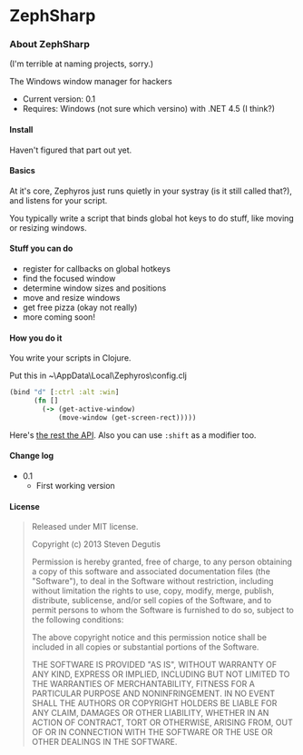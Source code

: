 # ZephSharp

### About ZephSharp

(I'm terrible at naming projects, sorry.)

The Windows window manager for hackers

* Current version: 0.1
* Requires: Windows (not sure which versino) with .NET 4.5 (I think?)

#### Install

Haven't figured that part out yet.

#### Basics

At it's core, Zephyros just runs quietly in your systray (is it still called that?), and listens for your script.

You typically write a script that binds global hot keys to do stuff, like moving or resizing windows.

#### Stuff you can do

- register for callbacks on global hotkeys
- find the focused window
- determine window sizes and positions
- move and resize windows
- get free pizza (okay not really)
- more coming soon!

#### How you do it

You write your scripts in Clojure.

Put this in ~\AppData\Local\Zephyros\config.clj

```clojure
(bind "d" [:ctrl :alt :win]
      (fn []
        (-> (get-active-window)
            (move-window (get-screen-rect)))))
```

Here's [the rest the API](https://github.com/sdegutis/ZephSharp/blob/master/Zephyros/Setup.clj). Also you can use `:shift` as a modifier too.

#### Change log

- 0.1
    - First working version

#### License

> Released under MIT license.
>
> Copyright (c) 2013 Steven Degutis
>
> Permission is hereby granted, free of charge, to any person obtaining a copy
> of this software and associated documentation files (the "Software"), to deal
> in the Software without restriction, including without limitation the rights
> to use, copy, modify, merge, publish, distribute, sublicense, and/or sell
> copies of the Software, and to permit persons to whom the Software is
> furnished to do so, subject to the following conditions:
>
> The above copyright notice and this permission notice shall be included in
> all copies or substantial portions of the Software.
>
> THE SOFTWARE IS PROVIDED "AS IS", WITHOUT WARRANTY OF ANY KIND, EXPRESS OR
> IMPLIED, INCLUDING BUT NOT LIMITED TO THE WARRANTIES OF MERCHANTABILITY,
> FITNESS FOR A PARTICULAR PURPOSE AND NONINFRINGEMENT. IN NO EVENT SHALL THE
> AUTHORS OR COPYRIGHT HOLDERS BE LIABLE FOR ANY CLAIM, DAMAGES OR OTHER
> LIABILITY, WHETHER IN AN ACTION OF CONTRACT, TORT OR OTHERWISE, ARISING FROM,
> OUT OF OR IN CONNECTION WITH THE SOFTWARE OR THE USE OR OTHER DEALINGS IN
> THE SOFTWARE.
